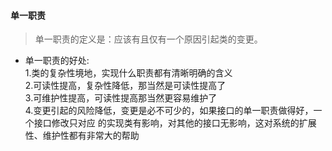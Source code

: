 #### 单一职责
> 单一职责的定义是：应该有且仅有一个原因引起类的变更。
* 单一职责的好处:  
 1.类的复杂性境地，实现什么职责都有清晰明确的含义  
 2.可读性提高，复杂性降低，那当然是可读性提高了  
 3.可维护性提高，可读性提高那当然更容易维护了  
 4.变更引起的风险降低，变更是必不可少的，如果接口的单一职责做得好，一个接口修改只对应
 的实现类有影响，对其他的接口无影响，这对系统的扩展性、维护性都有非常大的帮助